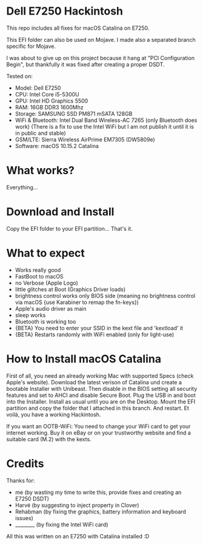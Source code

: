 # Dell E7250 Hackintosh

This repo includes all fixes for macOS Catalina on E7250.

This EFI folder can also be used on Mojave. I made also a separated branch specific for Mojave.

I was about to give up on this project because it hang at "PCI Configuration Begin", but thankfully it was fixed after creating a proper DSDT.

Tested on:

- Model: Dell E7250
- CPU: Intel Core i5-5300U
- GPU: Intel HD Graphics 5500
- RAM: 16GB DDR3 1600Mhz
- Storage: SAMSUNG SSD PM871 mSATA 128GB
- WiFi & Bluetooth: Intel Dual Band Wireless-AC 7265 (only Bluetooth does work) (There is a fix to use the Intel WiFi but I am not publish it until it is in public and stable)
- GSM/LTE: Sierra Wireless AirPrime EM7305 (DW5809e)
- Software: macOS 10.15.2 Catalina

# What works?

Everything...

# Download and Install

Copy the EFI folder to your EFI partition... That's it.

# What to expect

- Works really good
- FastBoot to macOS
- no Verbose (Apple Logo)
- little glitches at Boot (Graphics Driver loads)
- brightness control works only BIOS side (meaning no brightness control via macOS {use Karabiner to remap the fn-keys})
- Apple's audio driver as main
- sleep works
- Bluetooth is working too
- {BETA} You need to enter your SSID in the kext file and 'kextload' it
- {BETA} Restarts randomly with WiFi enabled (only for light-use)

# How to Install macOS Catalina

First of all, you need an already working Mac with supported Specs (check Apple's website). Download the latest verison of Catalina und create a bootable Installer with Unibeast. Then disable in the BIOS setting all security features and set to AHCI and disable Secure Boot. Plug the USB in and boot into the Installer. Install as usual until you are on the Desktop. Mount the EFI partition and copy the folder that I attached in this branch. And restart. Et voilà, you have a working Hackintosh.

If you want an OOTB-WiFi:
You need to change your WiFi card to get your internet working. Buy it on eBay or on your trustworthy website and find a suitable card (M.2) with the kexts.

# Credits

Thanks for:

- me (by wasting my time to write this, provide fixes and creating an E7250 DSDT)
- Harvé (by suggesting to inject property in Clover)
- Rehabman (by fixing the graphics, battery information and keyboard issues)
- ________ (by fixing the Intel WiFi card)


All this was written on an E7250 with Catalina installed :D
